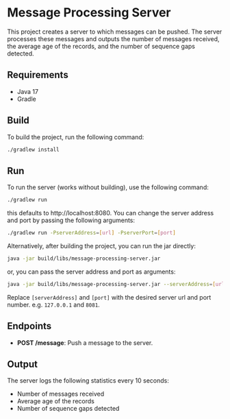 
# Message Processing Server

This project creates a server to which messages can be pushed. The server processes these messages and outputs the number of messages received, the average age of the records, and the number of sequence gaps detected.

## Requirements

- Java 17
- Gradle

## Build

To build the project, run the following command:

```sh
./gradlew install
```

## Run

To run the server (works without building), use the following command:

```sh
./gradlew run
```
this defaults to http://localhost:8080. You can change the server address and port by passing the following arguments:

```sh
./gradlew run -PserverAddress=[url] -PserverPort=[port]
```

Alternatively, after building the project, you can run the jar directly:
```sh
java -jar build/libs/message-processing-server.jar
```
or, you can pass the server address and port as arguments:
```sh
java -jar build/libs/message-processing-server.jar --serverAddress=[url] --serverPort=[port]
```

Replace `[serverAddress]` and `[port]` with the desired server url and port number. e.g. `127.0.0.1` and `8081`.

## Endpoints

- **POST /message**: Push a message to the server.

## Output

The server logs the following statistics every 10 seconds:
- Number of messages received
- Average age of the records
- Number of sequence gaps detected
```
